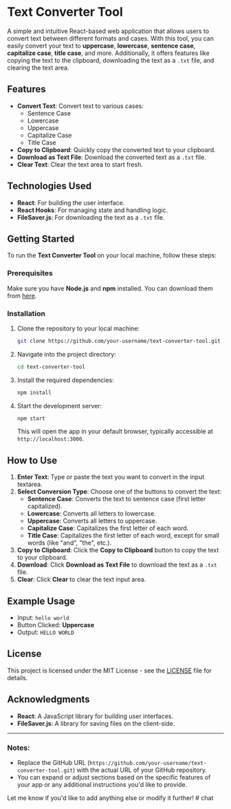 # Text Converter Tool

A simple and intuitive React-based web application that allows users to convert text between different formats and cases. With this tool, you can easily convert your text to **uppercase**, **lowercase**, **sentence case**, **capitalize case**, **title case**, and more. Additionally, it offers features like copying the text to the clipboard, downloading the text as a `.txt` file, and clearing the text area.

## Features

- **Convert Text**: Convert text to various cases:
  - Sentence Case
  - Lowercase
  - Uppercase
  - Capitalize Case
  - Title Case
- **Copy to Clipboard**: Quickly copy the converted text to your clipboard.
- **Download as Text File**: Download the converted text as a `.txt` file.
- **Clear Text**: Clear the text area to start fresh.

## Technologies Used

- **React**: For building the user interface.
- **React Hooks**: For managing state and handling logic.
- **FileSaver.js**: For downloading the text as a `.txt` file.

## Getting Started

To run the **Text Converter Tool** on your local machine, follow these steps:

### Prerequisites

Make sure you have **Node.js** and **npm** installed. You can download them from [here](https://nodejs.org/).

### Installation

1. Clone the repository to your local machine:

   ```bash
   git clone https://github.com/your-username/text-converter-tool.git
   ```

2. Navigate into the project directory:

   ```bash
   cd text-converter-tool
   ```

3. Install the required dependencies:

   ```bash
   npm install
   ```

4. Start the development server:

   ```bash
   npm start
   ```

   This will open the app in your default browser, typically accessible at `http://localhost:3000`.

## How to Use

1. **Enter Text**: Type or paste the text you want to convert in the input textarea.
2. **Select Conversion Type**: Choose one of the buttons to convert the text:
   - **Sentence Case**: Converts the text to sentence case (first letter capitalized).
   - **Lowercase**: Converts all letters to lowercase.
   - **Uppercase**: Converts all letters to uppercase.
   - **Capitalize Case**: Capitalizes the first letter of each word.
   - **Title Case**: Capitalizes the first letter of each word, except for small words (like "and", "the", etc.).
3. **Copy to Clipboard**: Click the **Copy to Clipboard** button to copy the text to your clipboard.
4. **Download**: Click **Download as Text File** to download the text as a `.txt` file.
5. **Clear**: Click **Clear** to clear the text input area.

## Example Usage

- Input: `hello world`
- Button Clicked: **Uppercase**
- Output: `HELLO WORLD`

## License

This project is licensed under the MIT License - see the [LICENSE](LICENSE) file for details.

## Acknowledgments

- **React**: A JavaScript library for building user interfaces.
- **FileSaver.js**: A library for saving files on the client-side.

---

### Notes:

- Replace the GitHub URL (`https://github.com/your-username/text-converter-tool.git`) with the actual URL of your GitHub repository.
- You can expand or adjust sections based on the specific features of your app or any additional instructions you'd like to provide.

Let me know if you'd like to add anything else or modify it further!
#   c h a t  
 